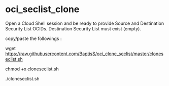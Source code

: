 # oci_seclist_clone

Open a Cloud Shell session and be ready to provide Source and Destination Security List OCIDs. 
Destination Security List must exist (empty). 

copy/paste the followings : 





  wget https://raw.githubusercontent.com/BaptisS/oci_clone_seclist/master/cloneseclist.sh
  
  chmod +x cloneseclist.sh 
  
  ./cloneseclist.sh 
